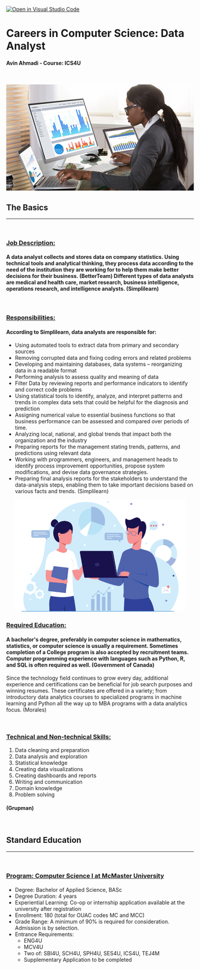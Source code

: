 [![Open in Visual Studio Code](https://classroom.github.com/assets/open-in-vscode-c66648af7eb3fe8bc4f294546bfd86ef473780cde1dea487d3c4ff354943c9ae.svg)](https://classroom.github.com/online_ide?assignment_repo_id=9031019&assignment_repo_type=AssignmentRepo)
# **Careers in Computer Science: Data Analyst**

#### **Avin Ahmadi - Course: ICS4U**
<br>

![Data Scientist at work](data%20analyst.jpg "data scientist at work")

## **The Basics**

*****
<br>

### <u> Job Description: </u>

#### A data analyst collects and stores data on company statistics. Using technical tools and analytical thinking, they process data according to the need of the institution they are working for to help them make better decisions for their business. (BetterTeam) Different types of data analysts are medical and health care, market research, business intelligence, operations research, and intelligence analysts. (Simplilearn)

<br>

### <u> Responsibilities: </u>

#### According to Simplilearn, data analysts are responsible for:
- Using automated tools to extract data from primary and secondary sources
- Removing corrupted data and fixing coding errors and related problems
- Developing and maintaining databases, data systems – reorganizing data in a readable format 
- Performing analysis to assess quality and meaning of data
- Filter Data by reviewing reports and performance indicators to identify and correct code problems
- Using statistical tools to identify, analyze, and interpret patterns and trends in complex data sets that could be helpful for the diagnosis and prediction
- Assigning numerical value to essential business functions so that business performance can be assessed and compared over periods of time.
- Analyzing local, national, and global trends that impact both the organization and the industry
- Preparing reports for the management stating trends, patterns, and predictions using relevant data
- Working with programmers, engineers, and management heads to identify process improvement opportunities, propose system modifications, and devise data governance strategies. 
- Preparing final analysis reports for the stakeholders to understand the data-analysis steps, enabling them to take important decisions based on various facts and trends. 
(Simplilearn)

<p align="center">
  <img width="460" height="300" src="becoming%20a%20data%20analyst.png">
</p>

### <u> Required Education: </u>

#### A bachelor's degree, preferably in computer science in mathematics, statistics, or computer science is usually a requirement. Sometimes completion of a College program is also accepted by recruitment teams. Computer programming experience with languages such as Python, R, and SQL is often required as well. (Government of Canada)
Since the technology field continues to grow every day, additional experience and certifications can be beneficial for job search purposes and winning resumes. These certificates are offered in a variety; from introductory data analytics courses to specialized programs in machine learning and Python all the way up to MBA programs with a data analytics focus. (Morales)

<br>

### <u> Technical and Non-technical Skills: </u>

1. Data cleaning and preparation
2. Data analysis and exploration
3. Statistical knowledge
4. Creating data visualizations
5. Creating dashboards and reports
6. Writing and communication
7. Domain knowledge
8. Problem solving
#### (Grupman)
<br>

## **Standard Education**

*****
<br>

### <u> Program: Computer Science I at McMaster University </U>

####
+ Degree: Bachelor of Applied Science, BASc
+ Degree Duration: 4 years
+ Experiential Learning: Co-op or internship application available at the university after registration
+ Enrollment: 180 (total for OUAC codes MC and MCC)
+ Grade Range: A minimum of 90% is required for consideration. Admission is by selection.
+ Entrance Requirements:
    + ENG4U
     + MCV4U
     + Two of: SBI4U, SCH4U, SPH4U, SES4U, ICS4U, TEJ4M
     + Supplementary Application to be completed
